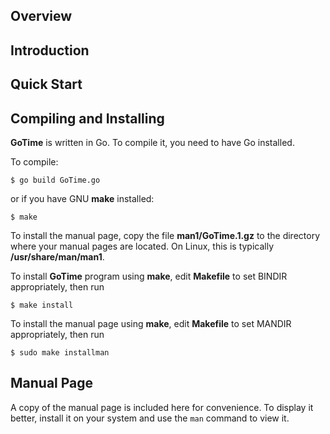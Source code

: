## Overview

## Introduction

## Quick Start

## Compiling and Installing

**GoTime** is written in Go. To compile it, you need to have Go installed.

To compile:

```
$ go build GoTime.go
```
or if you have GNU **make** installed:
```
$ make
```

To install the manual page, copy the file **man1/GoTime.1.gz** to the directory where your manual pages are located. On Linux, this is typically **/usr/share/man/man1**.

To install **GoTime** program using **make**, edit **Makefile** to set BINDIR appropriately, then run

```
$ make install
```

To install the manual page using **make**, edit **Makefile** to set MANDIR appropriately, then run

```
$ sudo make installman
```

## Manual Page

A copy of the manual page is included here for convenience. To display it better, install it on your system and use the `man` command to view it.
